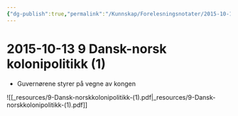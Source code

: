 ```yaml
---
{"dg-publish":true,"permalink":"/Kunnskap/Forelesningsnotater/2015-10-13 9 Dansk-norsk kolonipolitikk/","tags":["historie","hi110","forelesning"]}
---
```



# 2015-10-13 9 Dansk-norsk kolonipolitikk (1)
* Guvernørene styrer på vegne av kongen

![[_resources/9-Dansk-norskkolonipolitikk-(1).pdf\|_resources/9-Dansk-norskkolonipolitikk-(1).pdf]]

